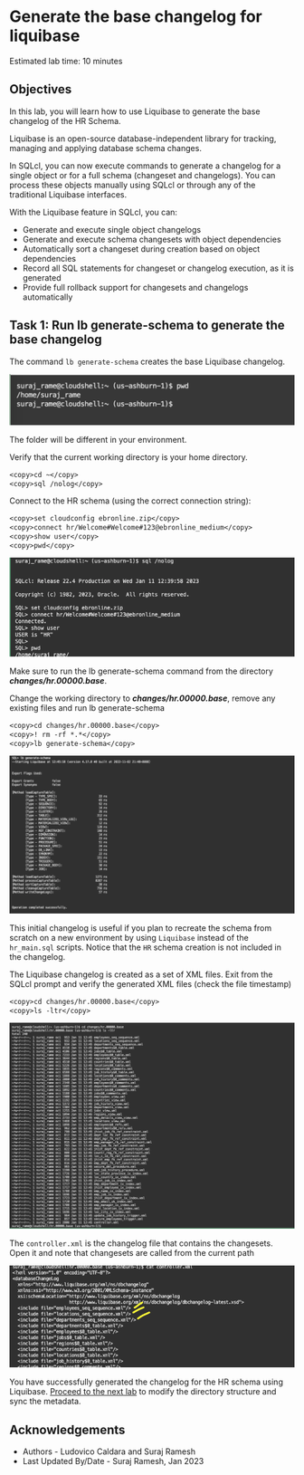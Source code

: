 # Generate the base changelog for liquibase

Estimated lab time: 10 minutes

## Objectives

In this lab, you will learn how to use Liquibase to generate the base changelog of the HR Schema.

Liquibase is an open-source database-independent library for tracking, managing and applying database schema changes.

In SQLcl, you can now execute commands to generate a changelog for a single object or for a full schema (changeset and changelogs). You can process these objects manually using SQLcl or through any of the traditional Liquibase interfaces.

With the Liquibase feature in SQLcl, you can:

- Generate and execute single object changelogs
- Generate and execute schema changesets with object dependencies
- Automatically sort a changeset during creation based on object dependencies
- Record all SQL statements for changeset or changelog execution, as it is generated
- Provide full rollback support for changesets and changelogs automatically

## Task 1: Run lb generate-schema to generate the base changelog

The command `lb generate-schema` creates the base Liquibase changelog. 

![Cloud Shell home](images/cloudshell-home.png " ")

The folder will be different in your environment.

Verify that the current working directory is your home directory.

```text
<copy>cd ~</copy>
<copy>sql /nolog</copy>
```

Connect to the HR schema (using the correct connection string):

```text
<copy>set cloudconfig ebronline.zip</copy>
<copy>connect hr/Welcome#Welcome#123@ebronline_medium</copy>
<copy>show user</copy>
<copy>pwd</copy>
```

![sqlcl-hr](images/sqlcl-hr.png " ")

Make sure to run the lb generate-schema command from the directory ***changes/hr.00000.base***.

Change the working directory to ***changes/hr.00000.base***, remove any existing files and run lb generate-schema

```text
<copy>cd changes/hr.00000.base</copy>
<copy>! rm -rf *.*</copy>
<copy>lb generate-schema</copy>
```

![lb-genschema](images/lb-genschema.png " ")

This initial changelog is useful if you plan to recreate the schema from scratch on a new environment by using `Liquibase`  instead of the `hr_main.sql` scripts.
Notice that the `HR` schema creation is not included in the changelog.

The Liquibase changelog is created as a set of XML files. Exit from the SQLcl prompt and verify the generated XML files (check the file timestamp)

```text
<copy>cd changes/hr.00000.base</copy>
<copy>ls -ltr</copy>
```

![list schemaxml](images/list-schemaxml.png " ")

The `controller.xml` is the changelog file that contains the changesets. Open it and note that changesets are called from the current path 

![controller Path](images/controller-path.png " ")

You have successfully generated the changelog for the HR schema using Liquibase. [Proceed to the next lab](#next) to modify the directory structure and sync the metadata.

## Acknowledgements

- Authors - Ludovico Caldara and Suraj Ramesh
- Last Updated By/Date - Suraj Ramesh, Jan 2023